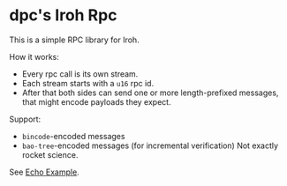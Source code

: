 # dpc's Iroh Rpc

This is a simple RPC library for Iroh.

How it works:

* Every rpc call is its own stream.
* Each stream starts with a `u16` rpc id.
* After that both sides can send one or more length-prefixed messages,
  that might encode payloads they expect.

Support:

* `bincode`-encoded messages
* `bao-tree`-encoded messages (for incremental verification)
Not exactly rocket science.


See [Echo Example](./examples/echo.rs).
